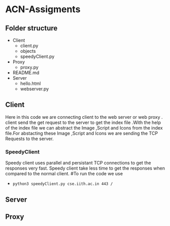 # ACN-Assigments

## Folder structure

- Client
   - client.py
  -  objects
  - speedyClient.py
- Proxy
   - proxy.py
- README.md
- Server
    - hello.html
    - webserver.py

## Client
   Here in this code we are connecting client to the web server or web proxy .
   client send the get request to the server to get the index file .With the help of the index file we can abstract the         Image ,Script and Icons from the index file.For abstacting these Image ,Script and Icons we are sending the TCP Requests 
   to the server.

### SpeedyClient
   Speedy client uses parallel and persistant TCP connections to get the responses very fast. Speedy client take less time to get the responses when compared to the normal client.
   #To run the code we use 
   - `python3 speedyClient.py cse.iith.ac.in 443 / `

## Server

## Proxy

